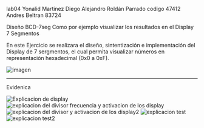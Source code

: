 lab04
Yonalid Martinez
Diego Alejandro Roldán Parrado codigo 47412
Andres Beltran 83724


Diseño BCD-7seg
Como por ejemplo visualizar los resultados en el Display 7 Segmentos

En este Ejercicio se realizara el diseño, sintentización e 
implementación del Display de 7 sergmentos, el cual permita visualizar 
números en representación hexadecimal (0x0 a 0xF).

![imagen](https://user-images.githubusercontent.com/62714712/78621824-1f390e00-7849-11ea-910d-f7fee79c817f.gif)

________________________________________________________________________________________________________
Evidenica

![Explicacion de display](https://user-images.githubusercontent.com/62714712/78621897-4d1e5280-7849-11ea-991d-22cc75d5d7a7.PNG)
![explicacion del divisor frecuencia y activacion de los display](https://user-images.githubusercontent.com/62714712/78621904-514a7000-7849-11ea-85ce-dee222b79d49.PNG)
![explicacion del divisor y activacion de los display2](https://user-images.githubusercontent.com/62714712/78621908-53143380-7849-11ea-8aa4-62bce00344ab.PNG)
![explicacion test](https://user-images.githubusercontent.com/62714712/78621913-55768d80-7849-11ea-8cb6-4c579ca632bd.PNG)
![explicacion test2](https://user-images.githubusercontent.com/62714712/78621928-5c050500-7849-11ea-992f-a6a27209ed16.PNG)


